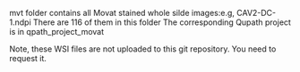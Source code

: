 mvt folder contains all Movat stained whole silde images:e.g, CAV2-DC-1.ndpi
There are 116 of them in this folder
The corresponding Qupath project is in qpath_project_movat

Note, these WSI files are not uploaded to this git repository. You need to request it.